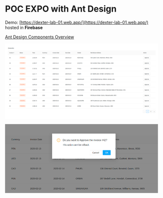 # POC EXPO with Ant Design

Demo: [https://dexter-lab-01.web.app/](https://dexter-lab-01.web.app/) hosted in **Firebase**

[Ant Design Components Overview](https://ant.design/components/overview/)

[logo]: /repo_images/demo_a.png "Logo Title Text 2"

![Demo A](repo_images/demo_a.png "Demo A")

![Demo B](repo_images/demo_b.png "Demo B")
